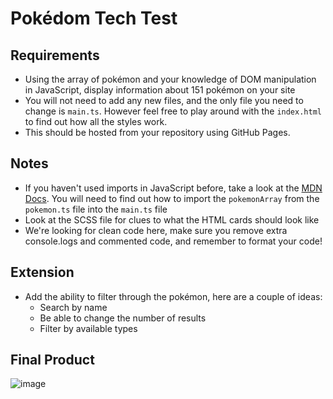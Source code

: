 # Pokédom Tech Test

## Requirements

- Using the array of pokémon and your knowledge of DOM manipulation in JavaScript, display information about 151 pokémon on your site
- You will not need to add any new files, and the only file you need to change is `main.ts`. However feel free to play around with the `index.html` to find out how all the styles work.
- This should be hosted from your repository using GitHub Pages.

## Notes

- If you haven't used imports in JavaScript before, take a look at the [MDN Docs](https://developer.mozilla.org/en-US/docs/Web/JavaScript/Reference/Statements/import). You will need to find out how to import the `pokemonArray` from the `pokemon.ts` file into the `main.ts` file
- Look at the SCSS file for clues to what the HTML cards should look like
- We're looking for clean code here, make sure you remove extra console.logs and commented code, and remember to format your code!

## Extension

- Add the ability to filter through the pokémon, here are a couple of ideas:
  - Search by name
  - Be able to change the number of results
  - Filter by available types

## Final Product

![image](https://user-images.githubusercontent.com/51906345/154310989-0856ddfc-2025-47a6-8e37-6219e8ab439e.png)
